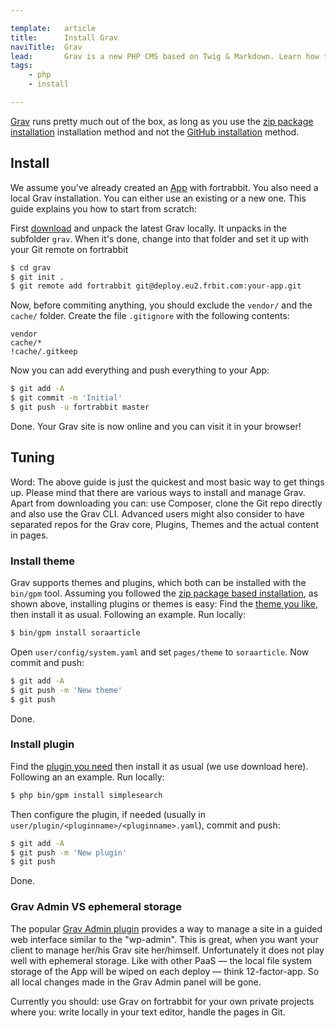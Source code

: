 ```yaml
---

template:   article
title:      Install Grav
naviTitle:  Grav
lead:       Grav is a new PHP CMS based on Twig & Markdown. Learn how to install and tune Grav on fortrabbit.
tags:
    - php
    - install

---
```


[Grav](http://getgrav.org) runs pretty much out of the box, as long as you use the [zip package installation](http://learn.getgrav.org/basics/installation#option-1-install-from-zip-package) installation method and not the [GitHub installation](http://learn.getgrav.org/basics/installation#option-2-install-from-github) method.

Install
-------

We assume you've already created an [App](app) with fortrabbit. You also need a local Grav installation. You can either use an existing or a new one. This guide explains you how to start from scratch:

First [download](http://getgrav.org/downloads) and unpack the latest Grav locally. It unpacks in the subfolder `grav`. When it's done, change into that folder and set it up with your Git remote on fortrabbit

```bash
$ cd grav
$ git init .
$ git remote add fortrabbit git@deploy.eu2.frbit.com:your-app.git
```

Now, before commiting anything, you should exclude the `vendor/` and the `cache/` folder. Create the file `.gitignore` with the following contents:

```
vendor
cache/*
!cache/.gitkeep
```

Now you can add everything and push everything to your App:

```bash
$ git add -A
$ git commit -m 'Initial'
$ git push -u fortrabbit master
```

Done. Your Grav site is now online and you can visit it in your browser!

Tuning
------

Word: The above guide is just the quickest and most basic way to get things up. Please mind that there are various ways to install and manage Grav. Apart from downloading you can: use Composer, clone the Git repo directly and also use the Grav CLI. Advanced users might also consider to have separated repos for the Grav core, Plugins, Themes and the actual content in pages.



### Install theme

Grav supports themes and plugins, which both can be installed with the `bin/gpm` tool. Assuming you followed the [zip package based installation](http://learn.getgrav.org/basics/installation#option-1-install-from-zip-package), as shown above, installing plugins or themes is easy: Find the [theme you like](http://getgrav.org/downloads/themes), then install it as usual. Following an example. Run locally:

```bash
$ bin/gpm install soraarticle
```

Open `user/config/system.yaml` and set `pages/theme` to `soraarticle`. Now commit and push:

```bash
$ git add -A
$ git push -m 'New theme'
$ git push
```

Done.

### Install plugin

Find the [plugin you need](http://getgrav.org/downloads/plugins) then install it as usual (we use download here). Following an an example. Run locally:

```bash
$ php bin/gpm install simplesearch
```

Then configure the plugin, if needed (usually in `user/plugin/<pluginname>/<pluginname>.yaml`), commit and push:

```bash
$ git add -A
$ git push -m 'New plugin'
$ git push
```

Done.


### Grav Admin VS ephemeral storage

The popular [Grav Admin plugin](https://learn.getgrav.org/admin-panel/introduction) provides a way to manage a site in a guided web interface similar to the "wp-admin". This is great, when you want your client to manage her/his Grav site her/himself. Unfortunately it does not play well with ephemeral storage. Like with other PaaS — the local file system storage of the App will be wiped on each deploy — think 12-factor-app. So all local changes made in the Grav Admin panel will be gone.

Currently you should: use Grav on fortrabbit for your own private projects where you: write locally in your text editor, handle the pages in Git.